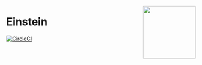<a href='https://authlib.org/'><img src='https://authlib.org/logo.png' align='right' width='140' /></a>

# Einstein

[![CircleCI](https://circleci.com/gh/megaphonesm/einstein/tree/master.svg?style=svg&circle-token=08d741d0a59a7704053acdfd6be5fdb6591784c5)](https://circleci.com/gh/megaphonesm/einstein/tree/master)
